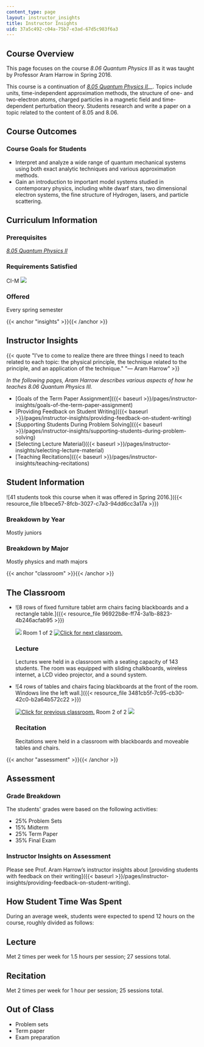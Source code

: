 ```yaml
---
content_type: page
layout: instructor_insights
title: Instructor Insights
uid: 37a5c492-c04a-75b7-e3ad-67d5c983f6a3
---
```


Course Overview
---------------

This page focuses on the course _8.06 Quantum Physics III_ as it was taught by Professor Aram Harrow in Spring 2016.

This course is a continuation of _[8.05 Quantum Physics II](/courses/8-422-atomic-and-optical-physics-ii-spring-2013)__._ Topics include units, time-independent approximation methods, the structure of one- and two-electron atoms, charged particles in a magnetic field and time-dependent perturbation theory. Students research and write a paper on a topic related to the content of 8.05 and 8.06.

Course Outcomes
---------------

### Course Goals for Students

*   Interpret and analyze a wide range of quantum mechanical systems using both exact analytic techniques and various approximation methods.
*   Gain an introduction to important model systems studied in contemporary physics, including white dwarf stars, two dimensional electron systems, the fine structure of Hydrogen, lasers, and particle scattering.

Curriculum Information
----------------------

### Prerequisites

_[8.05 Quantum Physics II](/courses/8-422-atomic-and-optical-physics-ii-spring-2013)_

### Requirements Satisfied

CI-M ![](/images/educator/icon-question-cim.png)

### Offered

Every spring semester

{{< anchor "insights" >}}{{< /anchor >}}

Instructor Insights
-------------------

{{< quote "I’ve to come to realize there are three things I need to teach related to each topic: the physical principle, the technique related to the principle, and an application of the technique." "— Aram Harrow" >}}

_In the following pages, Aram Harrow describes various aspects of how he teaches 8.06 Quantum Physics III._

*   [Goals of the Term Paper Assignment]({{< baseurl >}}/pages/instructor-insights/goals-of-the-term-paper-assignment)
*   [Providing Feedback on Student Writing]({{< baseurl >}}/pages/instructor-insights/providing-feedback-on-student-writing)
*   [Supporting Students During Problem Solving]({{< baseurl >}}/pages/instructor-insights/supporting-students-during-problem-solving)
*   [Selecting Lecture Material]({{< baseurl >}}/pages/instructor-insights/selecting-lecture-material)
*   [Teaching Recitations]({{< baseurl >}}/pages/instructor-insights/teaching-recitations)

Student Information
-------------------

![41 students took this course when it was offered in Spring 2016.]({{< resource_file b1bece57-8fcb-3027-c7a3-94dd6cc3a17a >}})

### Breakdown by Year

Mostly juniors

### Breakdown by Major

Mostly physics and math majors

{{< anchor "classroom" >}}{{< /anchor >}}

The Classroom
-------------

*   ![8 rows of fixed furniture tablet arm chairs facing blackboards and a rectangle table.]({{< resource_file 96922b8e-ff74-3a1b-8823-4b246acfab95 >}})
    
    ![](/images/educator/classroom_prev.png) Room 1 of 2 [![Click for next classroom.](/images/educator/classroom_next.png)](#)
    
    ### Lecture
    
    Lectures were held in a classroom with a seating capacity of 143 students. The room was equipped with sliding chalkboards, wireless internet, a LCD video projector, and a sound system.
    
*   ![4 rows of tables and chairs facing blackboards at the front of the room. Windows line the left wall.]({{< resource_file 3481cb5f-7c95-cb30-42c0-b2a64b572c22 >}})
    
    [![Click for previous classroom.](/images/educator/classroom_prev.png)](#) Room 2 of 2 ![](/images/educator/classroom_next.png)
    
    ### Recitation
    
    Recitations were held in a classroom with blackboards and moveable tables and chairs.
    

{{< anchor "assessment" >}}{{< /anchor >}}

Assessment
----------

### Grade Breakdown

The students' grades were based on the following activities:

- 25% Problem Sets
- 15% Midterm
- 25% Term Paper
- 35% Final Exam

### Instructor Insights on Assessment

Please see Prof. Aram Harrow’s instructor insights about [providing students with feedback on their writing]({{< baseurl >}}/pages/instructor-insights/providing-feedback-on-student-writing).

How Student Time Was Spent
--------------------------

During an average week, students were expected to spend 12 hours on the course, roughly divided as follows:

Lecture
-------

Met 2 times per week for 1.5 hours per session; 27 sessions total.

Recitation
----------

Met 2 times per week for 1 hour per session; 25 sessions total.

Out of Class
------------

*   Problem sets
*   Term paper
*   Exam preparation